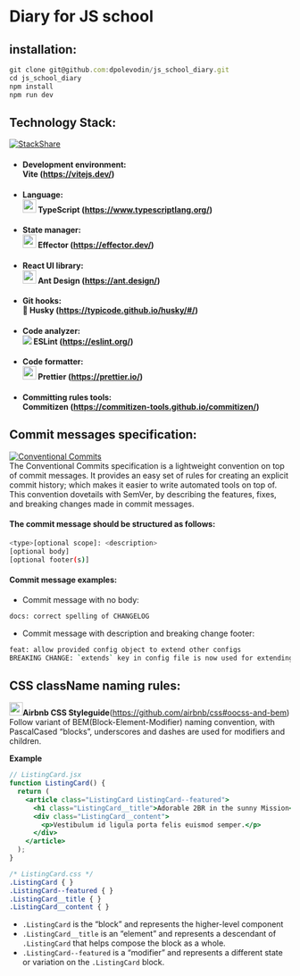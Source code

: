 # Diary for JS school

## installation:

```javascript
git clone git@github.com:dpolevodin/js_school_diary.git
cd js_school_diary
npm install
npm run dev
```

## Technology Stack:
[![StackShare](https://img.shields.io/badge/tech-stack-0690fa.svg?style=flat)](https://stackshare.io/stackshare/awesome-stacks)

- #### Development environment: <br>**Vite** (https://vitejs.dev/)
- #### Language:<br><img src="https://upload.wikimedia.org/wikipedia/commons/thumb/4/4c/Typescript_logo_2020.svg/160px-Typescript_logo_2020.svg.png" width="24"> **TypeScript** (https://www.typescriptlang.org/) 
- #### State manager: <br><img src="https://effector.dev/img/comet.png" width="24"> **Effector** (https://effector.dev/) 
- #### React UI library: <br><img src="https://gw.alipayobjects.com/zos/rmsportal/KDpgvguMpGfqaHPjicRK.svg" width="24"> **Ant Design** (https://ant.design/) 
- #### Git hooks: <br>🐶 **Husky** (https://typicode.github.io/husky/#/) 
- #### Code analyzer: <br><img src="https://upload.wikimedia.org/wikipedia/commons/thumb/e/e3/ESLint_logo.svg/24px-ESLint_logo.svg.png?20211012234406"> **ESLint** (https://eslint.org/) 
- #### Code formatter: <br><img src="https://prettier.io/icon.png" width="24"> **Prettier** (https://prettier.io/) 
- #### Committing rules tools: <br> **Commitizen** (https://commitizen-tools.github.io/commitizen/) 

## Commit messages specification:
[![Conventional Commits](https://img.shields.io/badge/Conventional%20Commits-1.0.0-yellow.svg?style=flat-square)](https://conventionalcommits.org)
<br>The Conventional Commits specification is a lightweight convention on top of commit messages. It provides an easy set of rules for creating an explicit commit history; which makes it easier to write automated tools on top of. This convention dovetails with SemVer, by describing the features, fixes, and breaking changes made in commit messages.

#### The commit message should be structured as follows:
```bash
<type>[optional scope]: <description>
[optional body]
[optional footer(s)]
```

#### Commit message examples:
- Commit message with no body:
```bash
docs: correct spelling of CHANGELOG
```
- Commit message with description and breaking change footer:
```bash
feat: allow provided config object to extend other configs
BREAKING CHANGE: `extends` key in config file is now used for extending other config files
```

## CSS className naming rules:
<img src="https://avatars2.githubusercontent.com/u/698437?v=3&s=400" width="24">**Airbnb CSS Styleguide**(https://github.com/airbnb/css#oocss-and-bem)
<br>Follow variant of BEM(Block-Element-Modifier) naming convention, with PascalCased “blocks”, underscores and dashes are used for modifiers and children.

**Example**

```jsx
// ListingCard.jsx
function ListingCard() {
  return (
    <article class="ListingCard ListingCard--featured">
      <h1 class="ListingCard__title">Adorable 2BR in the sunny Mission</h1>
      <div class="ListingCard__content">
        <p>Vestibulum id ligula porta felis euismod semper.</p>
      </div>
    </article>
  );
}
```

```css
/* ListingCard.css */
.ListingCard { }
.ListingCard--featured { }
.ListingCard__title { }
.ListingCard__content { }
```

  * `.ListingCard` is the “block” and represents the higher-level component
  * `.ListingCard__title` is an “element” and represents a descendant of `.ListingCard` that helps compose the block as a whole.
  * `.ListingCard--featured` is a “modifier” and represents a different state or variation on the `.ListingCard` block.